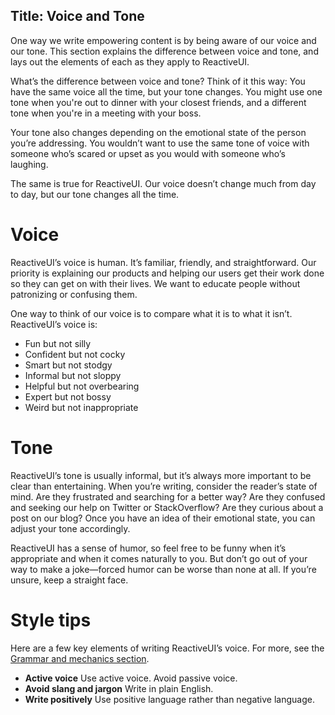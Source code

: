Title: Voice and Tone
---

One way we write empowering content is by being aware of our voice and our tone. This section explains the difference between voice and tone, and lays out the elements of each as they apply to ReactiveUI. 

What’s the difference between voice and tone? Think of it this way: You have the same voice all the time, but your tone changes. You might use one tone when you're out to dinner with your closest friends, and a different tone when you're in a meeting with your boss.

Your tone also changes depending on the emotional state of the person you’re addressing. You wouldn’t want to use the same tone of voice with someone who’s scared or upset as you would with someone who’s laughing.

The same is true for ReactiveUI. Our voice doesn’t change much from day to day, but our tone changes all the time.

# Voice

ReactiveUI’s voice is human. It’s familiar, friendly, and straightforward. Our priority is explaining our products and helping our users get their work done so they can get on with their lives. We want to educate people without patronizing or confusing them.

One way to think of our voice is to compare what it is to what it isn’t. ReactiveUI’s voice is:

* Fun but not silly
* Confident but not cocky
* Smart but not stodgy
* Informal but not sloppy
* Helpful but not overbearing
* Expert but not bossy
* Weird but not inappropriate

# Tone
ReactiveUI’s tone is usually informal, but it’s always more important to be clear than entertaining. When you’re writing, consider the reader’s state of mind. Are they frustrated and searching for a better way? Are they confused and seeking our help on Twitter or StackOverflow? Are they curious about a post on our blog? Once you have an idea of their emotional state, you can adjust your tone accordingly.

ReactiveUI has a sense of humor, so feel free to be funny when it’s appropriate and when it comes naturally to you. But don’t go out of your way to make a joke—forced humor can be worse than none at all. If you’re unsure, keep a straight face.

# Style tips
Here are a few key elements of writing ReactiveUI’s voice. For more, see the [Grammar and mechanics section](grammar-and-mechanics).

* **Active voice** Use active voice. Avoid passive voice.
* **Avoid slang and jargon** Write in plain English.
* **Write positively** Use positive language rather than negative language.